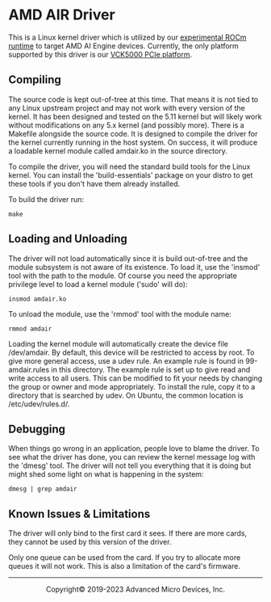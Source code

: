 # AMD AIR Driver

This is a Linux kernel driver which is utilized by our [experimental ROCm runtime](https://github.com/RadeonOpenCompute/ROCR-Runtime/tree/experimental/rocm-5.6.x-air) to target AMD AI Engine devices. Currently, the only platform supported by this driver is our [VCK5000 PCIe platform](../platform/vck5000).

## Compiling

The source code is kept out-of-tree at this time. That means it is not tied
to any Linux upstream project and may not work with every version of the
kernel. It has been designed and tested on the 5.11 kernel but will likely
work without modifications on any 5.x kernel (and possibly more).
There is a Makefile alongside the source code. It is designed to compile the
driver for the kernel currently running in the host system. On success, it
will produce a loadable kernel module called amdair.ko in the source directory.

To compile the driver, you will need the standard build tools for the Linux
kernel. You can install the 'build-essentials' package on your distro to get
these tools if you don't have them already installed.

To build the driver run:
```
make
```

## Loading and Unloading

The driver will not load automatically since it is build out-of-tree and the
module subsystem is not aware of its existence. To load it, use the 'insmod'
tool with the path to the module. Of course you need the appropriate privilege
level to load a kernel module ('sudo' will do):

```
insmod amdair.ko
```

To unload the module, use the 'rmmod' tool with the module name:
```
rmmod amdair
```

Loading the kernel module will automatically create the device file
/dev/amdair. By default, this device will be restricted to access by root. To
give more general access, use a udev rule. An example rule is found in
99-amdair.rules in this directory. The example rule is set up to give read
and write access to all users. This can be modified to fit your needs by
changing the group or owner and mode appropriately. To install the rule,
copy it to a directory that is searched by udev. On Ubuntu, the common location
is /etc/udev/rules.d/.

## Debugging

When things go wrong in an application, people love to blame the driver. To
see what the driver has done, you can review the kernel message log with the
'dmesg' tool. The driver will not tell you everything that it is doing but
might shed some light on what is happening in the system:
```
dmesg | grep amdair
```

## Known Issues & Limitations

The driver will only bind to the first card it sees. If there are more cards,
they cannot be used by this version of the driver.

Only one queue can be used from the card. If you try to allocate more queues
it will not work. This is also a limitation of the card's firmware.


-----

<p align="center">Copyright&copy; 2019-2023 Advanced Micro Devices, Inc.</p>
